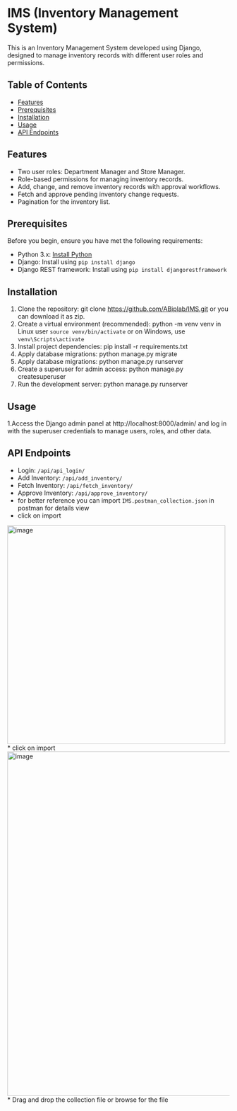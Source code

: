 # IMS (Inventory Management System)

This is an Inventory Management System developed using Django, designed to manage inventory records with different user roles and permissions.
## Table of Contents
- [Features](#features)
- [Prerequisites](#prerequisites)
- [Installation](#installation)
- [Usage](#usage)
- [API Endpoints](#api-endpoints)


## Features

- Two user roles: Department Manager and Store Manager.
- Role-based permissions for managing inventory records.
- Add, change, and remove inventory records with approval workflows.
- Fetch and approve pending inventory change requests.
- Pagination for the inventory list.

## Prerequisites

Before you begin, ensure you have met the following requirements:

- Python 3.x: [Install Python](https://www.python.org/downloads/)
- Django: Install using `pip install django`
- Django REST framework: Install using `pip install djangorestframework`

## Installation

1. Clone the repository:
    git clone https://github.com/ABiplab/IMS.git or you can download it as zip.
2. Create a virtual environment (recommended):
    python -m venv venv
    in Linux user `source venv/bin/activate`   or on Windows, use `venv\Scripts\activate`
3. Install project dependencies:
    pip install -r requirements.txt
4. Apply database migrations:
    python manage.py migrate
5. Apply database migrations:
    python manage.py runserver
6. Create a superuser for admin access:
    python manage.py createsuperuser
7. Run the development server:
    python manage.py runserver

## Usage
1.Access the Django admin panel at http://localhost:8000/admin/ and log in with the superuser credentials to manage users, roles, and other data.

## API Endpoints
* Login: `/api/api_login/`
* Add Inventory: `/api/add_inventory/`
* Fetch Inventory: `/api/fetch_inventory/`
* Approve Inventory: `/api/approve_inventory/`
* for better reference you can import `IMS.postman_collection.json` in postman for details view
* click on import
<img width="494" alt="image" src="https://github.com/ABiplab/IMS/assets/35728992/fcea272b-1d91-4add-97c7-add6265d2e90">
* click on import
<img width="778" alt="image" src="https://github.com/ABiplab/IMS/assets/35728992/fa829f98-5613-4665-af2f-c24cf23bddba">
* Drag and drop the collection file or browse for the file


